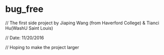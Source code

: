# bug_free

// The first side project by Jiaping Wang (from Haverford College) & Tianci Hu(WashU Saint Louis)

// Date: 11/20/2016

// Hoping to make the project larger
